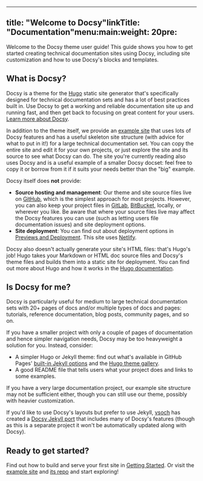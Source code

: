 ---

## title: "Welcome to Docsy"linkTitle: "Documentation"menu:main:weight: 20pre: <i class='fas fa-book'></i>

Welcome to the Docsy theme user guide! This guide shows you how to get started creating technical documentation sites using Docsy, including site customization and how to use Docsy's blocks and templates.

## What is Docsy?

Docsy is a theme for the [Hugo](https://gohugo.io/) static site generator that's specifically designed for technical
documentation sets and has a lot of best practices built in. Use Docsy to get a working and reliable documentation
site up and running fast, and then get back to focusing on great content for your users.
[Learn more about Docsy](/about).

In addition to the theme itself, we provide an [example site](https://github.com/Humanitec/score-docs) that uses lots of Docsy features and has a useful skeleton site structure (with advice for what to put in it!) for a large technical documentation set. You can copy the entire site and edit it for your own projects, or just explore the site and its source to see what Docsy can do. The site you're currently reading also uses Docsy and is a useful example of a smaller Docsy docset: feel free to copy it or borrow from it if it suits your needs better than the "big" example.

Docsy itself does **not** provide:

- **Source hosting and management**: Our theme and site source files live on [GitHub](https://github.com/), which is the simplest approach for most projects. However, you can also keep your project files in [GitLab](https://about.gitlab.com/), [BitBucket](https://bitbucket.org/product), locally, or wherever you like. Be aware that where your source files live may affect the Docsy features you can use (such as letting users file documentation issues) and site deployment options.
- **Site deployment**: You can find out about deployment options in [Previews and Deployment](./deployment/). This site uses [Netlify](https://www.netlify.com/).

Docsy also doesn't actually generate your site's HTML files: that's Hugo's job! Hugo takes your Markdown or HTML doc source files and Docsy's theme files and builds them into a static site for deployment. You can find out more about Hugo and how it works in the [Hugo documentation](https://gohugo.io/documentation/).

## Is Docsy for me?

Docsy is particularly useful for medium to large technical documentation sets with 20+ pages of docs and/or multiple types of docs and pages: tutorials, reference documentation, blog posts, community pages, and so on.

If you have a smaller project with only a couple of pages of documentation and hence simpler navigation needs, Docsy may be too heavyweight a solution for you. Instead, consider:

- A simpler Hugo or Jekyll theme: find out what's available in GitHub Pages' [built-in Jekyll options](https://pages.github.com/themes/) and the [Hugo theme gallery](https://themes.gohugo.io/).
- A good README file that tells users what your project does and links to some examples.

If you have a very large documentation project, our example site structure may not be sufficient either, though you can still use our theme, possibly with heavier customization.

If you'd like to use Docsy's layouts but prefer to use Jekyll, [vsoch](https://github.com/vsoch) has created a [Docsy Jekyll port](https://github.com/vsoch/docsy-jekyll) that includes many of Docsy's features (though as this is a separate project it won't be automatically updated along with Docsy).

## Ready to get started?

Find out how to build and serve your first site in [Getting Started](./getting-started/). Or visit the [example site](https://example.docsy.dev) and [its repo](https://github.com/Humanitec/score-docs) and start exploring!
